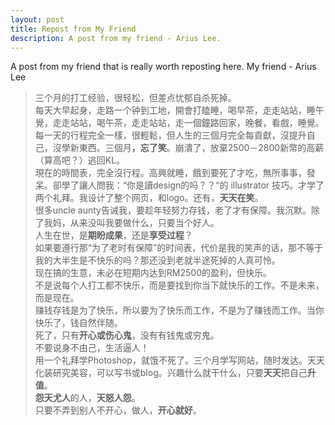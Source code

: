 ```yaml
---
layout: post
title: Repost from My Friend
description: A post from my friend - Arius Lee.
---
```


A post from my friend that is really worth reposting here. My friend - Arius Lee

<blockquote>
三个月的打工经验，很轻松，但差点忧郁自杀死掉。
<br />
每天大早起身，走路一个钟到工地，開會打瞌睡，喝早茶，走走站站，睡午覺，走走站站，喝午茶，走走站站，走一個鐘路回家，晚餐，看戲，睡覺。每一天的行程完全一樣，很輕鬆，但人生的三個月完全每貢獻，沒提升自己，沒學新東西。三個月<b>，忘了笑</b>。崩潰了，放棄2500－2800新幣的高薪（算高吧？）逃回KL。
<br />
現在的時間表，完全沒行程。高興就睡，餓到要死了才吃，無所事事，發呆。卻學了讓人問我：“你是讀design的吗？？“的 illustrator 技巧。才学了两个礼拜。我设计了整个网页，和logo。还有，<b>天天在笑</b>。
<br />
很多uncle aunty告诫我，要趁年轻努力存钱，老了才有保障。我沉默。除了我妈，从来没叫我要做什么，只要当个好人。
<br />
人生在世，是<b>期盼成果</b>，还是<b>享受过程</b>？
<br />
如果要遵行那“为了老时有保障”的时间表，代价是我的笑声的话，那不等于我的大半生是不快乐的吗？那还没到老就半途死掉的人真可怜。
<br />
现在搞的生意，未必在短期内达到RM2500的盈利，但快乐。
<br />
不是说每个人打工都不快乐，而是要找到你当下就快乐的工作。不是未来，而是现在。
<br />
赚钱存钱是为了快乐，所以要为了快乐而工作，不是为了赚钱而工作。当你快乐了，钱自然伴随。
<br />
死了，只有<b>开心或伤心鬼</b>，没有有钱鬼或穷鬼。
<br />
不要说身不由己，生活逼人！
<br />
用一个礼拜学Photoshop，就饿不死了。三个月学写网站，随时发达。天天化装研究美容，可以写书或blog。兴趣什么就干什么，只要<b>天天</b>把自己<b>升值</b>。
<br />
<b>怨天尤人</b>的人，<b>天怒人怨</b>。
<br />
只要不弄到别人不开心，做人，<b>开心就好</b>。
<br />
</blockquote>